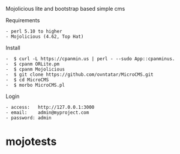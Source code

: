 
Mojolicious lite and bootstrap based simple cms
  
  Requirements
  
	- perl 5.10 to higher
	- Mojolicious (4.62, Top Hat)
  
  Install
  
	-  $ curl -L https://cpanmin.us | perl - --sudo App::cpanminus.
	-  $ cpanm ORLite.pm
	-  $ cpanm Mojolicious
	-  $ git clone https://github.com/ovntatar/MicroCMS.git
	-  $ cd MicroCMS
	-  $ morbo MicroCMS.pl
  Login

	- access:	http://127.0.0.1:3000
	- email: 	admin@myproject.com
	- password:	admin
# mojotests
